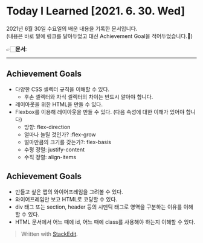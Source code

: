 ﻿
# Today I Learned [2021. 6. 30. Wed]


2021년 6월 30일 수요일의 배운 내용을 기록한 문서입니다.  
(내용은 바로 밑에 링크를 달아두었고 대신 Achievement Goal을 적어두었습니다.🙂)

👉🏻**문서**: 

---

## Achievement Goals

-   다양한 CSS 셀렉터 규칙을 이해할 수 있다.
    -   후손 셀렉터와 자식 셀렉터의 차이는 반드시 알아야 합니다.
-   레이아웃을 위한 HTML을 만들 수 있다.
-   Flexbox를 이용해 레이아웃을 만들 수 있다. (다음 속성에 대한 이해가 있어야 합니다)
    -   방향: flex-direction
    -   얼마나 늘릴 것인가? :flex-grow
    -   얼마만큼의 크기를 갖는가?: flex-basis
    -   수평 정렬: justify-content
    -   수직 정렬: align-items


## Achievement Goals

-   만들고 싶은 앱의 와이어프레임을 그려볼 수 있다.
-   와이어프레임만 보고 HTML로 코딩할 수 있다.
-   div 태그 또는 section, header 등의 시맨틱 태그로 영역을 구분하는 이유를 이해할 수 있다.
-   HTML 문서에서 어느 때에 id, 어느 때에 class를 사용해야 하는지 이해할 수 있다.

> Written with [StackEdit](https://stackedit.io/).
